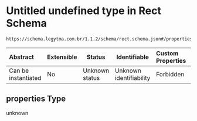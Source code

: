 # Untitled undefined type in Rect Schema

```txt
https://schema.legytma.com.br/1.1.2/schema/rect.schema.json#/properties
```




| Abstract            | Extensible | Status         | Identifiable            | Custom Properties | Additional Properties | Access Restrictions | Defined In                                                              |
| :------------------ | ---------- | -------------- | ----------------------- | :---------------- | --------------------- | ------------------- | ----------------------------------------------------------------------- |
| Can be instantiated | No         | Unknown status | Unknown identifiability | Forbidden         | Allowed               | none                | [rect.schema.json\*](../schema/rect.schema.json) |

## properties Type

unknown
